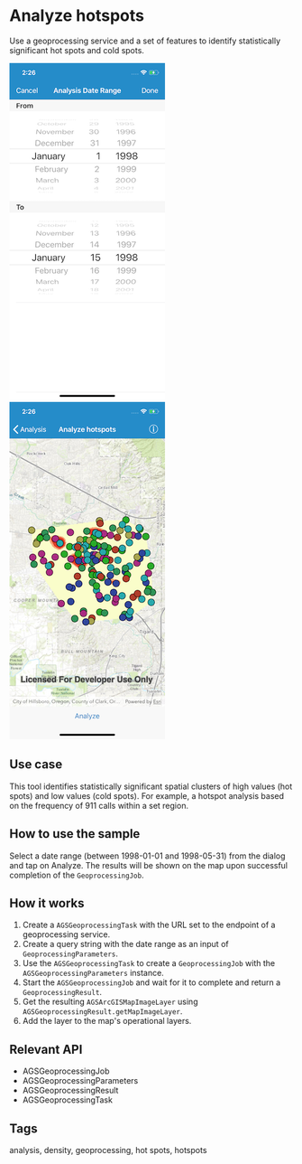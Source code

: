 # Analyze hotspots

Use a geoprocessing service and a set of features to identify statistically significant hot spots and cold spots.

![Analysis date picker](analyze-hotspots-1.png)
![Analysis results](analyze-hotspots-2.png)

## Use case

This tool identifies statistically significant spatial clusters of high values (hot spots) and low values (cold spots). For example, a hotspot analysis based on the frequency of 911 calls within a set region.

## How to use the sample

Select a date range (between 1998-01-01 and 1998-05-31) from the dialog and tap on Analyze. The results will be shown on the map upon successful completion of the `GeoprocessingJob`.

## How it works

1. Create a `AGSGeoprocessingTask` with the URL set to the endpoint of a geoprocessing service.
2. Create a query string with the date range as an input of `GeoprocessingParameters`.
3. Use the `AGSGeoprocessingTask` to create a `GeoprocessingJob` with the `AGSGeoprocessingParameters` instance.
4. Start the `AGSGeoprocessingJob` and wait for it to complete and return a `GeoprocessingResult`.
5. Get the resulting `AGSArcGISMapImageLayer` using `AGSGeoprocessingResult.getMapImageLayer`.
6. Add the layer to the map's operational layers.

## Relevant API

* AGSGeoprocessingJob
* AGSGeoprocessingParameters
* AGSGeoprocessingResult
* AGSGeoprocessingTask

## Tags

analysis, density, geoprocessing, hot spots, hotspots
